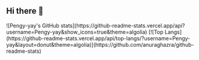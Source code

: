 ## Hi there 👋
<div style:"background-color:#050F2C">
![Pengy-yay's GitHub stats](https://github-readme-stats.vercel.app/api?username=Pengy-yay&show_icons=true&theme=algolia)
[![Top Langs](https://github-readme-stats.vercel.app/api/top-langs/?username=Pengy-yay&layout=donut&theme=algolia)](https://github.com/anuraghazra/github-readme-stats)
</div>

<!--
**Pengy-yay/Pengy-yay** is a ✨ _special_ ✨ repository because its `README.md` (this file) appears on your GitHub profile.

Here are some ideas to get you started:

- 🔭 I’m currently working on ...
- 🌱 I’m currently learning ...
- 👯 I’m looking to collaborate on ...
- 🤔 I’m looking for help with ...
- 💬 Ask me about ...
- 📫 How to reach me: ...
- 😄 Pronouns: ...
- ⚡ Fun fact: ...
-->
